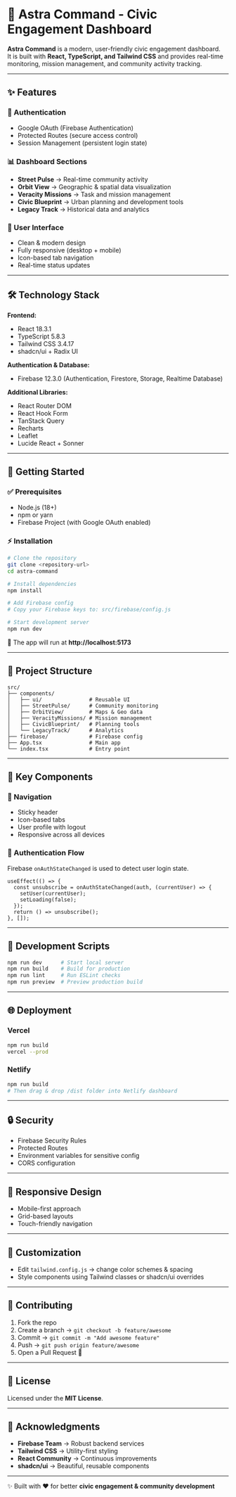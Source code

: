 # 🚀 Astra Command - Civic Engagement Dashboard  

**Astra Command** is a modern, user-friendly civic engagement dashboard.  
It is built with **React, TypeScript, and Tailwind CSS** and provides real-time monitoring, mission management, and community activity tracking.  

---

## ✨ Features  

### 🔐 Authentication  
- Google OAuth (Firebase Authentication)  
- Protected Routes (secure access control)  
- Session Management (persistent login state)  

### 📊 Dashboard Sections  
- **Street Pulse** → Real-time community activity  
- **Orbit View** → Geographic & spatial data visualization  
- **Veracity Missions** → Task and mission management  
- **Civic Blueprint** → Urban planning and development tools  
- **Legacy Track** → Historical data and analytics  

### 🎨 User Interface  
- Clean & modern design  
- Fully responsive (desktop + mobile)  
- Icon-based tab navigation  
- Real-time status updates  

---

## 🛠 Technology Stack  

**Frontend:**  
- React 18.3.1  
- TypeScript 5.8.3  
- Tailwind CSS 3.4.17  
- shadcn/ui + Radix UI  

**Authentication & Database:**  
- Firebase 12.3.0 (Authentication, Firestore, Storage, Realtime Database)  

**Additional Libraries:**  
- React Router DOM  
- React Hook Form  
- TanStack Query  
- Recharts  
- Leaflet  
- Lucide React + Sonner  

---

## 🚀 Getting Started  

### ✅ Prerequisites  
- Node.js (18+)  
- npm or yarn  
- Firebase Project (with Google OAuth enabled)  

### ⚡ Installation  
```bash
# Clone the repository
git clone <repository-url>
cd astra-command

# Install dependencies
npm install

# Add Firebase config
# Copy your Firebase keys to: src/firebase/config.js

# Start development server
npm run dev
```

📍 The app will run at **http://localhost:5173**  

---

## 📁 Project Structure  

```
src/
├── components/           
│   ├── ui/               # Reusable UI
│   ├── StreetPulse/      # Community monitoring
│   ├── OrbitView/        # Maps & Geo data
│   ├── VeracityMissions/ # Mission management
│   ├── CivicBlueprint/   # Planning tools
│   └── LegacyTrack/      # Analytics
├── firebase/             # Firebase config
├── App.tsx               # Main app
└── index.tsx             # Entry point
```

---

## 🎯 Key Components  

### 🔎 Navigation  
- Sticky header  
- Icon-based tabs  
- User profile with logout  
- Responsive across all devices  

### 🔐 Authentication Flow  
Firebase `onAuthStateChanged` is used to detect user login state.  
```tsx
useEffect(() => {
  const unsubscribe = onAuthStateChanged(auth, (currentUser) => {
    setUser(currentUser);
    setLoading(false);
  });
  return () => unsubscribe();
}, []);
```

---

## 🔧 Development Scripts  
```bash
npm run dev      # Start local server
npm run build    # Build for production
npm run lint     # Run ESLint checks
npm run preview  # Preview production build
```

---

## 🌐 Deployment  

### Vercel  
```bash
npm run build
vercel --prod
```

### Netlify  
```bash
npm run build
# Then drag & drop /dist folder into Netlify dashboard
```

---

## 🔒 Security  
- Firebase Security Rules  
- Protected Routes  
- Environment variables for sensitive config  
- CORS configuration  

---

## 📱 Responsive Design  
- Mobile-first approach  
- Grid-based layouts  
- Touch-friendly navigation  

---

## 🎨 Customization  
- Edit `tailwind.config.js` → change color schemes & spacing  
- Style components using Tailwind classes or shadcn/ui overrides  

---

## 🤝 Contributing  
1. Fork the repo  
2. Create a branch → `git checkout -b feature/awesome`  
3. Commit → `git commit -m "Add awesome feature"`  
4. Push → `git push origin feature/awesome`  
5. Open a Pull Request 🎉  

---

## 📄 License  
Licensed under the **MIT License**.  

---

## 🙏 Acknowledgments  
- **Firebase Team** → Robust backend services  
- **Tailwind CSS** → Utility-first styling  
- **React Community** → Continuous improvements  
- **shadcn/ui** → Beautiful, reusable components  

---

✨ Built with ❤️ for better **civic engagement & community development**  
